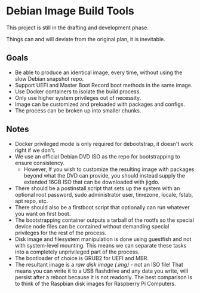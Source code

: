 # Debian Image Build Tools

This project is still in the drafting and development phase. 

Things can and will deviate from the original plan, it is inevitable.

## Goals

- Be able to produce an identical image, every time, without using the slow Debian snapshot repo.
- Support UEFI and Master Boot Record boot methods in the same image.
- Use Docker containers to isolate the build process.
- Only use higher system privileges out of necessity.
- Image can be customized and preloaded with packages and configs.
- The process can be broken up into smaller chunks.


## Notes
  - Docker privileged mode is only required for debootstrap, it doesn't work right if we don't.
  - We use an official Debian DVD ISO as the repo for bootstrapping to ensure consistency.
    - However, If you wish to customize the resulting image with packages beyond what the DVD can provide, you should instead supply the extended 16GB ISO that can be downloaded with jigdo.
  - There should be a postinstall script that sets up the system with an optional root password, sudo administrator user, timezone, locale, fstab, apt repo, etc.
  - There should also be a firstboot script that optionally can run whatever you want on first boot.
  - The bootstrapping container outputs a tarball of the rootfs so the special device node files can be contained without demanding special privileges for the rest of the process.
  - Disk image and filesystem manipulation is done using guestfish and not with system-level mounting. This means we can separate these tasks into a completely unprivileged part of the process.
  - The bootloader of choice is GRUB2 for UEFI and MBR.
  - The resultant image is a *raw disk image (.img)* - not an ISO file! That means you can write it to a USB flashdrive and any data you write, will persist after a reboot because it is not readonly. The best comparison is to think of the Raspbian disk images for Raspberry Pi Computers. 
